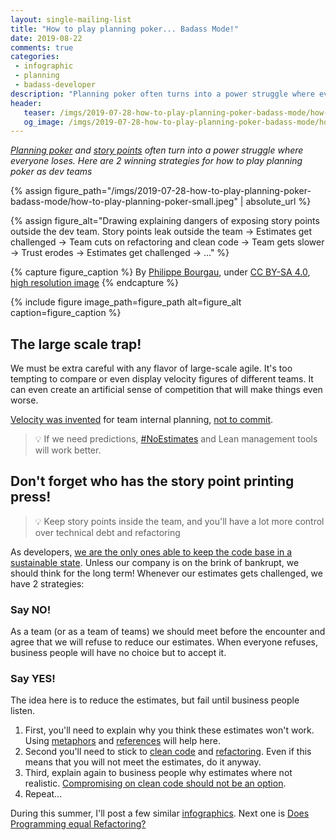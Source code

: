```yaml
---
layout: single-mailing-list
title: "How to play planning poker... Badass Mode!"
date: 2019-08-22
comments: true
categories:
 - infographic
 - planning
 - badass-developer
description: "Planning poker often turns into a power struggle where everyone loses. There are 2 strategies for how to play planning poker when, as dev teams, our estimates are challenged. The 1st is to simply but firmly refuse. The 2nd is to concede, but warn that you won't make it, and stick to clean code anyway."
header:
   teaser: /imgs/2019-07-28-how-to-play-planning-poker-badass-mode/how-to-play-planning-poker-teaser.jpeg
   og_image: /imgs/2019-07-28-how-to-play-planning-poker-badass-mode/how-to-play-planning-poker-og.jpeg
---
```

_[Planning poker](https://en.wikipedia.org/wiki/Planning_poker) and [story points](https://www.mountaingoatsoftware.com/blog/what-are-story-points) often turn into a power struggle where everyone loses. Here are 2 winning strategies for how to play planning poker as dev teams_

{% assign figure_path="/imgs/2019-07-28-how-to-play-planning-poker-badass-mode/how-to-play-planning-poker-small.jpeg" | absolute_url %}
    
{% assign figure_alt="Drawing explaining dangers of exposing story points outside the dev team. Story points leak outside the team -> Estimates get challenged -> Team cuts on refactoring and clean code -> Team gets slower -> Trust erodes -> Estimates get challenged -> ..." %}
    
{% capture figure_caption %}
By [Philippe Bourgau]({{site.url}}), under [CC BY-SA 4.0](http://creativecommons.org/licenses/by-sa/4.0/), [high resolution image]({{site.url}}/imgs/2019-07-28-how-to-play-planning-poker-badass-mode/how-to-play-planning-poker.jpeg)
{% endcapture %}
    
{% include figure image_path=figure_path alt=figure_alt caption=figure_caption %}


## The large scale trap!

We must be extra careful with any flavor of large-scale agile. It's too tempting to compare or even display velocity figures of different teams. It can even create an artificial sense of competition that will make things even worse.

[Velocity was invented](https://ronjeffries.com/articles/019-01ff/story-points/Index.html) for team internal planning, [not to commit](https://www.scrum.org/resources/commitment-vs-forecast).

> 💡 If we need predictions, [#NoEstimates](https://oikosofyseries.com/no-estimates-book-order) and Lean management tools will work better.

## Don't forget who has the story point printing press!

> 💡 Keep story points inside the team, and you'll have a lot more control over technical debt and refactoring

As developers, [we are the only ones able to keep the code base in a sustainable state](https://www.amazon.com/Clean-Coder-Conduct-Professional-Programmers/dp/0137081073/ref=sr_1_1?keywords=the+clean+coder&qid=1564297687&s=gateway&sr=8-1). Unless our company is on the brink of bankrupt, we should think for the long term! Whenever our estimates gets challenged, we have 2 strategies:

### Say NO!

As a team (or as a team of teams) we should meet before the encounter and agree that we will refuse to reduce our estimates. When everyone refuses, business people will have no choice but to accept it.

### Say YES!

The idea here is to reduce the estimates, but fail until business people listen.

1.  First, you'll need to explain why you think these estimates won't work. Using [metaphors](https://www.oreilly.com/library/view/97-things-every/9780596809515/ch08.html) and [references](http://web.mit.edu/nelsonr/www/Repenning=Sterman_CMR_su01_.pdf) will help here.
2.  Second you'll need to stick to [clean code](https://www.amazon.com/dp/0132350882/ref=emc_b_5_t) and [refactoring](/categories/#refactoring). Even if this means that you will not meet the estimates, do it anyway.
3.  Third, explain again to business people why estimates where not realistic. [Compromising on clean code should not be an option](https://www.youtube.com/watch?v=SfWCRl75Kas).
4.  Repeat...

During this summer, I'll post a few similar [infographics](/categories/#infographic). Next one is [Does Programming equal Refactoring?](/does-programming-equal-refactoring/)
